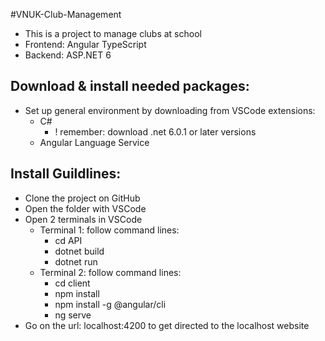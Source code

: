 #VNUK-Club-Management

* This is a project to manage clubs at school
* Frontend: Angular TypeScript
* Backend: ASP.NET 6

## Download & install needed packages:
* Set up general environment by downloading from VSCode extensions:
  * C#
    * ! remember: download .net 6.0.1 or later versions
  * Angular Language Service

## Install Guildlines:
* Clone the project on GitHub
* Open the folder with VSCode
* Open 2 terminals in VSCode
  * Terminal 1: follow command lines:
    * cd API
    * dotnet build
    * dotnet run
  * Terminal 2: follow command lines:
    * cd client
    * npm install
    * npm install -g @angular/cli
    * ng serve
* Go on the url: localhost:4200 to get directed to the localhost website

